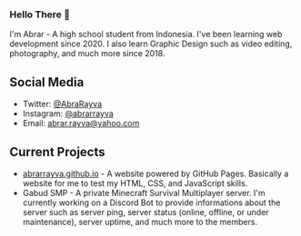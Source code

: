 ### Hello There 👋
I'm Abrar - A high school student from Indonesia.
I've been learning web development since 2020. I also learn Graphic Design such as video editing, photography, and much more since 2018.

## Social Media
- Twitter: [@AbraRayva](https://twitter.com/AbrarRayva/)
- Instagram: [@abrarrayva](https://instagram.com/abrarrayva/)
- Email: abrar.rayva@yahoo.com

## Current Projects
- [abrarrayva.github.io](https://abrarrayva.github.io/) - A website powered by GitHub Pages. Basically a website for me to test my HTML, CSS, and JavaScript skills.
- Gabud SMP - A private Minecraft Survival Multiplayer server. I'm currently working on a Discord Bot to provide informations about the server such as server ping, server status (online, offline, or under maintenance), server uptime, and much more to the members. 

<!--
**AbrarRayva/abrarrayva** is a ✨ _special_ ✨ repository because its `README.md` (this file) appears on your GitHub profile.

Here are some ideas to get you started:

- 🔭 I’m currently working on ...
- 🌱 I’m currently learning ...
- 👯 I’m looking to collaborate on ...
- 🤔 I’m looking for help with ...
- 💬 Ask me about ...
- 📫 How to reach me: ...
- 😄 Pronouns: ...
- ⚡ Fun fact: ...
-->
